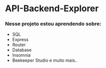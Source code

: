 # API-Backend-Explorer

### Nesse projeto estou aprendendo sobre:

- SQL
- Express
- Router
- Database
- Insomnia
- Beekeeper Studio
e muito mais..
